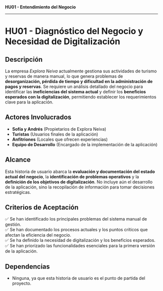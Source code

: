  **HU01 - Entendimiento del Negocio**

---

# **HU01 - Diagnóstico del Negocio y Necesidad de Digitalización**  

## **Descripción**  
La empresa *Explora Neiva* actualmente gestiona sus actividades de turismo y reservas de manera manual, lo que genera problemas de **desorganización, pérdida de tiempo y dificultad en la administración de pagos y reservas**. Se requiere un análisis detallado del negocio para identificar las **ineficiencias del sistema actual** y definir los **beneficios esperados con la digitalización**, permitiendo establecer los requerimientos clave para la aplicación.  

## **Actores Involucrados**  
- **Sofía y Andrés** (Propietarios de Explora Neiva)  
- **Turistas** (Usuarios finales de la aplicación)  
- **Anfitriones** (Locales que ofrecen experiencias)  
- **Equipo de Desarrollo** (Encargado de la implementación de la aplicación)  

## **Alcance**  
Esta historia de usuario abarca la **evaluación y documentación del estado actual del negocio**, la **identificación de problemas operativos** y la **definición de los objetivos de digitalización**. No incluye aún el desarrollo de la aplicación, sino la recopilación de información para tomar decisiones estratégicas.  

## **Criterios de Aceptación**  
✅ Se han identificado los principales problemas del sistema manual de gestión.  
✅ Se han documentado los procesos actuales y los puntos críticos que afectan la eficiencia del negocio.  
✅ Se ha definido la necesidad de digitalización y los beneficios esperados.  
✅ Se han priorizado las funcionalidades esenciales para la primera versión de la aplicación.  

## **Dependencias**  
- Ninguna, ya que esta historia de usuario es el punto de partida del proyecto.  
